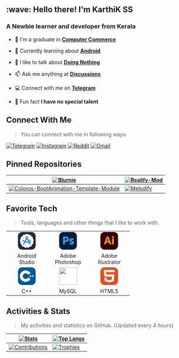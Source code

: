 <link rel="stylesheet" href="https://cdn.jsdelivr.net/gh/devicons/devicon@v2.15.1/devicon.min.css">
<h2 align="left" id="mahmud0808-title">:wave: Hello there! I'm KarthiK SS</h1>
<h3 align="left">A Newbie learner and developer from Kerala</h3>

- :office: I'm a graduate in **[Computer Commerce](https://daffodilvarsity.edu.bd/)**

- :seedling: Currently learning about **[Android](https://developer.android.com/)**

- :speech_balloon: I like to talk about **[Doing Nothing](https://www.wikihow.com/Do-Nothing)**

- :mailbox: Ask me anything at **[Discussions](https://github.com/Mahmud0808/Mahmud0808/discussions/new)**

- :computer: Connect with me on **[Telegram](https://telegram.me/KartrexOfficial)**

- :eyes: Fun fact **I have no special talent**

<h2 align="left" id="mahmud0808-social">Connect With Me</h2>

> You can connect with me in following ways.

 [<img alt="Telegram" src="https://img.shields.io/badge/Telegram-2CA5E0?style=for-the-badge&logo=telegram&logoColor=white">](https://telegram.me/Kartrexofficial) [<img alt="Instagram" src="https://img.shields.io/badge/Instagram-E4405F?style=for-the-badge&logo=instagram&logoColor=white">](https://instagram.com/x.karthik.sh) [<img alt="Reddit" src="https://img.shields.io/badge/Reddit-FF4500?style=for-the-badge&logo=reddit&logoColor=white">](https://reddit.com/u/KartrexOfficial) [<img alt="Gmail" src="https://img.shields.io/badge/Gmail-D14836?style=for-the-badge&logo=gmail&logoColor=white">](mailto:kartrexofficial@gmail.com)

<h2 align="left" id="mahmud0808-pin">Pinned Repositories</h2>

| <a href="https://github.com/Kartrexofficial/Blurnie"><picture><source srcset="https://github-readme-stats-git-masterrstaa-rickstaa.vercel.app/api/pin/?username=kartrexofficial&repo=Blurnie&border_color=30363D&theme=dracula&show_icons=true&icon_color=ffb6c1&border_radius=0&bg_color=00000000&hide_border=true" media="(prefers-color-scheme: dark)" /><source srcset="https://github-readme-stats-git-masterrstaa-rickstaa.vercel.app/api/pin/?username=Kartrexofficial&repo=Blurnie&theme=buefy&border_color=D0D7DE&show_icons=true&border_radius=0&bg_color=00000000&hide_border=true" media="(prefers-color-scheme: light), (prefers-color-scheme: no-preference)" /><img src="https://github-readme-stats-git-masterrstaa-rickstaa.vercel.app/api/pin/?username=Kartrexofficial&repo=Blurnie&theme=buefy&border_color=D0D7DE&show_icons=true&border_radius=0&bg_color=00000000&hide_border=true" alt="Blurnie" /></picture></a> | <a href="https://github.com/KartrexOfficial/realify-Mod"><picture><source srcset="https://github-readme-stats-git-masterrstaa-rickstaa.vercel.app/api/pin/?username=KartrexOfficial&repo=realify-Mod&border_color=30363D&theme=dracula&show_icons=true&icon_color=ffb6c1&border_radius=0&bg_color=00000000&hide_border=true" media="(prefers-color-scheme: dark)" /><source srcset="https://github-readme-stats-git-masterrstaa-rickstaa.vercel.app/api/pin/?username=Kartrexofficial&repo=realify-Mod&theme=buefy&border_color=D0D7DE&show_icons=true&border_radius=0&bg_color=00000000&hide_border=true" media="(prefers-color-scheme: light), (prefers-color-scheme: no-preference)" /><img src="https://github-readme-stats-git-masterrstaa-rickstaa.vercel.app/api/pin/?username=Kartrexofficial&repo=realify-Mod&theme=buefy&border_color=D0D7DE&show_icons=true&border_radius=0&bg_color=00000000&hide_border=true" alt="Realify-Mod" /></picture></a> |
| ------------- | ------------- |
| <a href="https://github.com/KartrexOfficial/Coloros-BootAnimation-Template-Module"><picture><source srcset="https://github-readme-stats-git-masterrstaa-rickstaa.vercel.app/api/pin/?username=KartrexOfficial&repo=Coloros-BootAnimation-Template-Module&border_color=30363D&theme=dracula&show_icons=true&icon_color=ffb6c1&border_radius=0&bg_color=00000000&hide_border=true" media="(prefers-color-scheme: dark)" /><source srcset="https://github-readme-stats-git-masterrstaa-rickstaa.vercel.app/api/pin/?username=Kartrexofficial &repo=Coloros-BootAnimation-Template-Module&theme=buefy&border_color=D0D7DE&show_icons=true&border_radius=0&bg_color=00000000&hide_border=true" media="(prefers-color-scheme: light), (prefers-color-scheme: no-preference)" /><img src="https://github-readme-stats-git-masterrstaa-rickstaa.vercel.app/api/pin/?username=Kartrexofficial&repo=Coloros-BootAnimation-Template-Module&theme=buefy&border_color=D0D7DE&show_icons=true&border_radius=0&bg_color=00000000&hide_border=true" alt="Coloros-BootAnimation-Template-Module" /></picture></a> | <a href="https://github.com/Mahmud0808/Melodify"><picture><source srcset="https://github-readme-stats-git-masterrstaa-rickstaa.vercel.app/api/pin/?username=Kartrexofficial&repo=Realmify&border_color=30363D&theme=dracula&show_icons=true&icon_color=ffb6c1&border_radius=0&bg_color=00000000&hide_border=true" media="(prefers-color-scheme: dark)" /><source srcset="https://github-readme-stats-git-masterrstaa-rickstaa.vercel.app/api/pin/?username=mahmud0808&repo=Melodify&theme=buefy&border_color=D0D7DE&show_icons=true&border_radius=0&bg_color=00000000&hide_border=true" media="(prefers-color-scheme: light), (prefers-color-scheme: no-preference)" /><img src="https://github-readme-stats-git-masterrstaa-rickstaa.vercel.app/api/pin/?username=mahmud0808&repo=Melodify&theme=buefy&border_color=D0D7DE&show_icons=true&border_radius=0&bg_color=00000000&hide_border=true" alt="Melodify" /></picture></a> |

<h2 align="left" id="Kartrexofficial-tech">Favorite Tech</h2>

> Tools, languages and other things that I like to work with.

<table>
  <tr>
    <td align="center" width="98">
      <a href="KartrexOfficial">
        <img src="https://raw.githubusercontent.com/LelouchFR/skill-icons/refs/heads/main/assets/androidstudio-dark.svg" width="48" height="48" alt="" />
      </a>
    </td>
    <td align="center" width="98">
      <a href="KartrexOfficial">
        <img src="https://raw.githubusercontent.com/LelouchFR/skill-icons/refs/heads/main/assets/photoshop.svg" width="48" height="48" alt="" />
      </a>
    </td>
    <td align="center" width="98">
      <a href="KartrexOfficial">
        <img src="https://raw.githubusercontent.com/LelouchFR/skill-icons/refs/heads/main/assets/illustrator.svg" width="48" height="48" alt="" />
      </a>
    </td>
  </tr>
  <tr>
    <td align="center" width="98">
      Android<br>Studio
    </td>
    <td align="center" width="98">
      Adobe<br>Photoshop
    </td>
    <td align="center" width="98">
      Adobe<br>Illustrator
    </td>
  </tr>
  <tr>
    <td align="center" width="98">
      <a href="KartrexOfficial">
        <img src="https://raw.githubusercontent.com/LelouchFR/skill-icons/refs/heads/main/assets/cpp.svg" width="48" height="48" alt="" />
      </a>
    </td>
    <td align="center" width="98">
      <a href="KartrexOfficial">
        <img src="https://raw.githubusercontent.com/LelouchFR/skill-icons/refs/heads/main/assets/mysql-dark.svg" width="48" height="48" alt="" />
      </a>
    </td>
    <td align="center" width="98">
      <a href="KartrexOfficial">
        <img src="https://raw.githubusercontent.com/LelouchFR/skill-icons/refs/heads/main/assets/html.svg" width="48" height="48" alt="" />
      </a>
    </td>
  </tr>
  <tr>
    <td align="center" width="98">
      C++
    </td>
    <td align="center" width="98">
      MySQL
    </td>
    <td align="center" width="98">
      HTML5
    </td>
  </tr>
</table>



<h2 align="left" id="KartrexOfficial-stats">Activities & Stats</h2>

> My activities and statistics on GitHub. (Updated every 4 hours)

| <a href="#KartrexOfficial-stats"><picture><source srcset="https://github-readme-stats-git-masterrstaa-rickstaa.vercel.app/api?username=KartrexOfficial&rank_icon=github&theme=dracula&text_bold=false&hide_border=true&bg_color=00000000&show_icons=true&hide=issues,contribs&count_private=true&include_all_commits=true" media="(prefers-color-scheme: dark)" /><source srcset="https://github-readme-stats-git-masterrstaa-rickstaa.vercel.app/api?username=KartrexOfficial&rank_icon=github&theme=buefy&show_icons=true&hide_border=true&text_bold=false&hide=issues,contribs&count_private=true&include_all_commits=true&bg_color=00000000" media="(prefers-color-scheme: light), (prefers-color-scheme: no-preference)" /><img src="https://github-readme-stats-git-masterrstaa-rickstaa.vercel.app/api?username=KartrexOfficial&rank_icon=github&theme=buefy&show_icons=true&hide_border=true&text_bold=false&hide=issues,contribs&count_private=true&include_all_commits=true&bg_color=00000000" alt="Stats" /></picture></a> | <a href="#KartrexOfficial-stats"><picture><source srcset="https://github-readme-stats-git-masterrstaa-rickstaa.vercel.app/api/top-langs/?username=KartrexOfficial&layout=compact&theme=dracula&text_bold=false&hide_border=true&bg_color=00000000" media="(prefers-color-scheme: dark)" /><source srcset="https://github-readme-stats-git-masterrstaa-rickstaa.vercel.app/api/top-langs/?username=KartrexOfficial&layout=compact&theme=buefy&text_bold=false&hide_border=true&bg_color=00000000" media="(prefers-color-scheme: light), (prefers-color-scheme: no-preference)" /><img src="https://github-readme-stats-git-masterrstaa-rickstaa.vercel.app/api/top-langs/?username=KartrexOfficial&layout=compact&theme=buefy&text_bold=false&hide_border=true" alt="Top Langs" /></picture></a> |
| ------------- | ------------- |
| <a href="#KartrexOfficial-stats"><picture><source srcset="https://github-readme-streak-stats.herokuapp.com?user=KartrexOfficial&date_format=j%20M%5B%20Y%5D&theme=dracula&border_radius=0&background=FFFFFF00&border=30363D&stroke=30363D&hide_border=true" media="(prefers-color-scheme: dark)" /><source srcset="https://github-readme-streak-stats.herokuapp.com?user=KartrexOfficial&date_format=j%20M%5B%20Y%5D&theme=buefy&border_radius=0&background=FFFFFF00&border=D0D7DE&stroke=D0D7DE&hide_border=true" media="(prefers-color-scheme: light), (prefers-color-scheme: no-preference)" /><img src="https://github-readme-streak-stats.herokuapp.com/?user=KartrexOfficial&date_format=j%20M%5B%20Y%5D&theme=buefy&border_radius=0&background=FFFFFF00&border=D0D7DE&stroke=D0D7DE&hide_border=true" alt="Contributions" /></picture></a> | <a href="#KartrexOfficial-stats">![Trophies](https://github-profile-trophy.vercel.app/?username=Kartrexofficial&theme=dark_lover&row=2&column=3&rank=SECRET,SSS,SS,S,AAA,AA,A,B,C&no-frame=true&margin-w=6&margin-h=6&no-bg=true)</a> |
